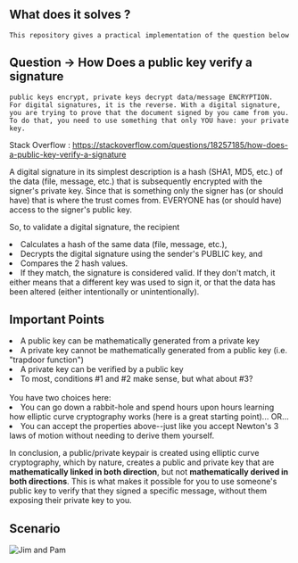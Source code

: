 ## What does it solves ?

    This repository gives a practical implementation of the question below

## Question -> How Does a public key verify a signature

    public keys encrypt, private keys decrypt data/message ENCRYPTION.
    For digital signatures, it is the reverse. With a digital signature, you are trying to prove that the document signed by you came from you. 
    To do that, you need to use something that only YOU have: your private key.

Stack Overflow : https://stackoverflow.com/questions/18257185/how-does-a-public-key-verify-a-signature

A digital signature in its simplest description is a hash (SHA1, MD5, etc.) of the data (file, message, etc.) that is subsequently encrypted with the signer's private key. Since that is something only the signer has (or should have) that is where the trust comes from. EVERYONE has (or should have) access to the signer's public key.

So, to validate a digital signature, the recipient

<li>Calculates a hash of the same data (file, message, etc.),</li>
<li>Decrypts the digital signature using the sender's PUBLIC key, and</li>
<li>Compares the 2 hash values.</li>
<li>If they match, the signature is considered valid. If they don't match, it either means that a different key was used to sign it, or that the data has been altered (either intentionally or unintentionally).</li>

## Important Points

<li>A public key can be mathematically generated from a private key</li>
<li>A private key cannot be mathematically generated from a public key (i.e. "trapdoor function")</li>
<li>A private key can be verified by a public key</li>
<li>To most, conditions #1 and #2 make sense, but what about #3?</li>
<br/>
You have two choices here:

<li>You can go down a rabbit-hole and spend hours upon hours learning how elliptic curve cryptography works (here is a great starting point)... OR...</li>
<li>You can accept the properties above--just like you accept Newton's 3 laws of motion without needing to derive them yourself.</li>

In conclusion, a public/private keypair is created using elliptic curve cryptography, which by nature, creates a public and private key that are **mathematically linked in both direction**, but not **mathematically derived in both directions**. This is what makes it possible for you to use someone's public key to verify that they signed a specific message, without them exposing their private key to you.

## Scenario

![Jim and Pam](https://github.com/GunjanKadu/Asymmetric_Encryption_With_Node_JSS/blob/main/AsymetricEncrpytion.png)
